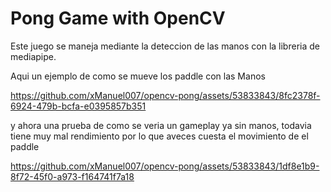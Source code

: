 # Pong Game with OpenCV

Este juego se maneja mediante la deteccion de las manos con la libreria de mediapipe.

Aqui un ejemplo de como se mueve los paddle con las Manos


https://github.com/xManuel007/opencv-pong/assets/53833843/8fc2378f-6924-479b-bcfa-e0395857b351

y ahora una prueba de como se veria un gameplay ya sin manos, todavia tiene muy mal rendimiento por lo que aveces cuesta el movimiento de el paddle

https://github.com/xManuel007/opencv-pong/assets/53833843/1df8e1b9-8f72-45f0-a973-f164741f7a18

